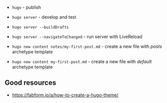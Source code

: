 
- `hugo` - publish
- `hugo server` - develop and test
- `hugo server --buildDrafts` 
- `hugo server --navigateToChanged` - run server with LiveReload

- `hugo new content notes/my-first-post.md` - create a new file with *posts* archetype template
- `hugo new content my-first-post.md` - create a new file with *default* archetype template



## Good resources
- https://fabform.io/a/how-to-create-a-hugo-theme/
